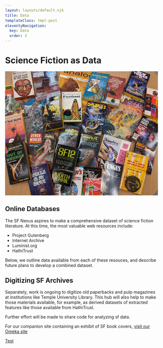 ```yaml
---
layout: layouts/default.njk
title: Data
templateClass: tmpl-post
eleventyNavigation:
  key: Data
  order: 3
---
```


# Science Fiction as Data

![The SF Nexus](../img/books.jpg)

## Online Databases

The SF Nexus aspires to make a comprehensive dataset of science fiction literature. At this time, the most valuable web resources include:

* Project Gutenberg
* Internet Archive
* Luminist.org
* HathiTrust

Below, we outline data available from each of these resouces, and describe future plans to develop a combined dataset.

## Digitizing SF Archives

Separately, work is ongoing to digitize old paperbacks and pulp magazines at institutions like Temple University Library. This hub will also help to make those materials available, for example, as derived datasets of extracted features like those available from HathiTrust.

Further effort will be made to share code for analyzing sf data.

For our companion site containing an exhibit of SF book covers, <a class="link-fancy py-2" href="https://lcdssgeo.com/omeka-s/s/scifi/page/digitizing-science-fiction">visit our Omeka site

Test
